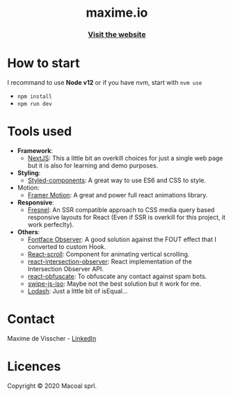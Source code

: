<h1 align="center">maxime.io</h1>
<h3 align="center">
  <a href="https://maxime.io/">Visit the website</a> 
</h3>



How to start
============

I recommand to  use **Node v12** or if you have nvm, start with `nvm use`

* `npm install`
* `npm run dev`

Tools used
==========

* **Framework**:
  * [NextJS](https://nextjs.org/): This a little bit an overkill choices for just a single web page but it is also for learning and demo purposes.
* **Styling**:
  * [Styled-components](https://styled-components.com/): A great way to use ES6 and CSS to style.
* Motion:
  * [Framer Motion](https://www.framer.com/motion/): A great and power full react animations library.
* **Responsive**:
  * [Fresnel](https://github.com/artsy/fresnel): An SSR compatible approach to CSS media query based responsive layouts for React (Even if SSR is overkill for this project, it work perfeclty).
* **Others**:
  * [Fontface Observer](https://fontfaceobserver.com/): A good solution against the FOUT effect that I converted to custom Hook.
  * [React-scroll](https://github.com/fisshy/react-scroll): Component for animating vertical scrolling.
  * [react-intersection-observer](https://github.com/thebuilder/react-intersection-observer): React implementation of the Intersection Observer API.
  * [react-obfuscate](https://github.com/coston/react-obfuscate): To obfuscate any contact against spam bots.
  * [swipe-js-iso](https://www.npmjs.com/package/swipe-js-iso): Maybe not the best solution but it work for me.
  * [Lodash](https://lodash.com/): Just a little bit of isEqual...
  
Contact
======= 
Maxime de Visscher - <a href="https://www.linkedin.com/in/maximedevisscher">LinkedIn</a>


Licences
========
Copyright © 2020 Macoal sprl.
